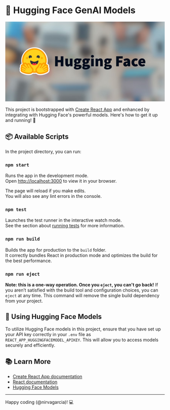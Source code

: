 # 🚀 Hugging Face GenAI Models

![Header Image](/src/assets/hugginface_banner.png)

This project is bootstrapped with [Create React App](https://github.com/facebook/create-react-app) and enhanced by integrating with Hugging Face's powerful models. Here's how to get it up and running! 🌟

## 📦 Available Scripts

In the project directory, you can run:

### `npm start`
Runs the app in the development mode.\
Open [http://localhost:3000](http://localhost:3000) to view it in your browser.

The page will reload if you make edits.\
You will also see any lint errors in the console.

### `npm test`
Launches the test runner in the interactive watch mode.\
See the section about [running tests](https://facebook.github.io/create-react-app/docs/running-tests) for more information.

### `npm run build`
Builds the app for production to the `build` folder.\
It correctly bundles React in production mode and optimizes the build for the best performance.

### `npm run eject`
**Note: this is a one-way operation. Once you `eject`, you can't go back!**
If you aren’t satisfied with the build tool and configuration choices, you can `eject` at any time. This command will remove the single build dependency from your project.

## 🤖 Using Hugging Face Models
To utilize Hugging Face models in this project, ensure that you have set up your API key correctly in your `.env` file as `REACT_APP_HUGGINGFACEMODEL_APIKEY`. This will allow you to access models securely and efficiently.


## 📚 Learn More
- [Create React App documentation](https://facebook.github.io/create-react-app/docs/getting-started)
- [React documentation](https://reactjs.org/)
- [Hugging Face Models](https://huggingface.co/models)


---

Happy coding (@nirvagarcia)! 💻
